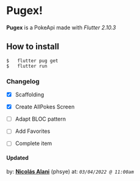 # Pugex!

**Pugex** is a PokeApi made with *Flutter 2.10.3*

## How to install

    $	flutter pug get
    $ 	flutter run


###	Changelog

 - [x] Scaffolding
 - [x] Create AllPokes Screen
 - [ ] Adapt BLOC pattern
 - [ ] Add Favorites
- [ ] Complete item


#### Updated
by: [**Nicolás Alani**](https://twitter.com/nicoalani) (phsye)
at: *`03/04/2022 @ 11:00am`*
